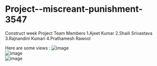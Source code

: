 # Project--miscreant-punishment-3547
Construct week Project
Team Members
1.Ajeet Kumar
2.Shaili Srivastava
3.Rajnandini Kumari
4.Prathamesh Rawool

Here are some views :
![image](https://user-images.githubusercontent.com/50316091/201925915-f7b7b0ec-8e54-435d-b4b6-cb54ebdbd019.png)
</br>
![image](https://user-images.githubusercontent.com/50316091/201926123-ab21911c-c883-482f-a74b-a5beab0fa491.png)
</br>
![image](https://user-images.githubusercontent.com/50316091/201926308-138b21a9-da76-4a0d-85ed-ecddcaef1a16.png)

